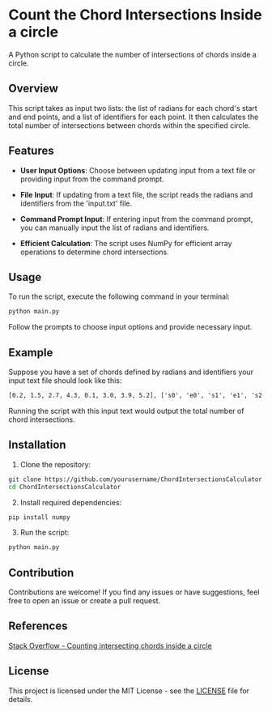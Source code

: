 
# Count the Chord Intersections Inside a circle

A Python script to calculate the number of intersections of chords inside a circle.

## Overview

This script takes as input two lists: the list of radians for each chord's start and end points, and a list of identifiers for each point. It then calculates the total number of intersections between chords within the specified circle.

## Features

- **User Input Options**: Choose between updating input from a text file or providing input from the command prompt.

- **File Input**: If updating from a text file, the script reads the radians and identifiers from the 'input.txt' file.

- **Command Prompt Input**: If entering input from the command prompt, you can manually input the list of radians and identifiers.

- **Efficient Calculation**: The script uses NumPy for efficient array operations to determine chord intersections.

## Usage

To run the script, execute the following command in your terminal:

```bash
python main.py
```

Follow the prompts to choose input options and provide necessary input.

## Example

Suppose you have a set of chords defined by radians and identifiers your input text file should look like this:

```txt
[0.2, 1.5, 2.7, 4.3, 0.1, 3.0, 3.9, 5.2], ['s0', 'e0', 's1', 'e1', 's2', 'e2', 's3', 'e3']
```

Running the script with this input text would output the total number of chord intersections.

## Installation

1. Clone the repository:

```bash
git clone https://github.com/yourusername/ChordIntersectionsCalculator.git
cd ChordIntersectionsCalculator
```

2. Install required dependencies:

```bash
pip install numpy
```

3. Run the script:

```bash
python main.py
```

## Contribution

Contributions are welcome! If you find any issues or have suggestions, feel free to open an issue or create a pull request.

## References

[Stack Overflow - Counting intersecting chords inside a circle](https://stackoverflow.com/questions/77901464/counting-intersecting-chords-inside-a-circle)

## License

This project is licensed under the MIT License - see the [LICENSE](LICENSE) file for details.
